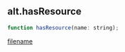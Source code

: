 ## alt.hasResource

```js
function hasResource(name: string);
```

[filename](method_hasResource_m.md ':include')
